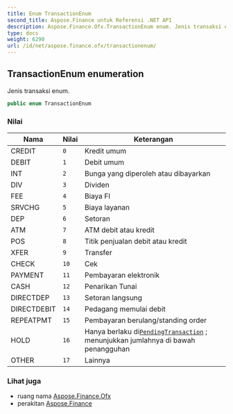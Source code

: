 ```yaml
---
title: Enum TransactionEnum
second_title: Aspose.Finance untuk Referensi .NET API
description: Aspose.Finance.Ofx.TransactionEnum enum. Jenis transaksi enum.
type: docs
weight: 6290
url: /id/net/aspose.finance.ofx/transactionenum/
---
```

## TransactionEnum enumeration

Jenis transaksi enum.

```csharp
public enum TransactionEnum
```

### Nilai

| Nama | Nilai | Keterangan |
| --- | --- | --- |
| CREDIT | `0` | Kredit umum |
| DEBIT | `1` | Debit umum |
| INT | `2` | Bunga yang diperoleh atau dibayarkan |
| DIV | `3` | Dividen |
| FEE | `4` | Biaya FI |
| SRVCHG | `5` | Biaya layanan |
| DEP | `6` | Setoran |
| ATM | `7` | ATM debit atau kredit |
| POS | `8` | Titik penjualan debit atau kredit |
| XFER | `9` | Transfer |
| CHECK | `10` | Cek |
| PAYMENT | `11` | Pembayaran elektronik |
| CASH | `12` | Penarikan Tunai |
| DIRECTDEP | `13` | Setoran langsung |
| DIRECTDEBIT | `14` | Pedagang memulai debit |
| REPEATPMT | `15` | Pembayaran berulang/standing order |
| HOLD | `16` | Hanya berlaku di[`PendingTransaction`](../pendingtransaction/) ; menunjukkan jumlahnya di bawah penangguhan |
| OTHER | `17` | Lainnya |

### Lihat juga

* ruang nama [Aspose.Finance.Ofx](../../aspose.finance.ofx/)
* perakitan [Aspose.Finance](../../)


